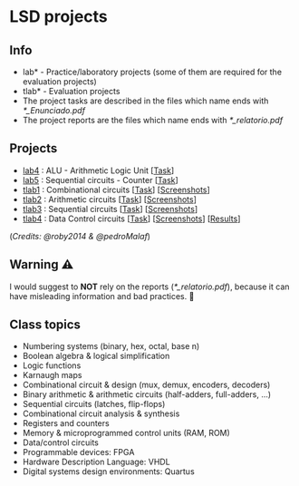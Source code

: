 # LSD projects

## Info
* lab* - Practice/laboratory projects (some of them are required for the evaluation projects)
* tlab* - Evaluation projects
* The project tasks are described in the files which name ends with <i>*_Enunciado.pdf</i>
* The project reports are the files which name ends with <i>*_relatorio.pdf</i>

## Projects
* [lab4](https://github.com/robyzzz/uni-projects/tree/master/LSD/lab4/) : ALU - Arithmetic Logic Unit [[Task](https://github.com/robyzzz/uni-projects/blob/master/LSD/lab4/LSD_2122i_LAB4_Enunciado.pdf)]
* [lab5](https://github.com/robyzzz/uni-projects/tree/master/LSD/lab5/) : Sequential circuits - Counter [[Task](https://github.com/robyzzz/uni-projects/blob/master/LSD/lab5/LSD_2122i_LAB5_Enunciado.pdf)]
* [tlab1](https://github.com/robyzzz/uni-projects/tree/master/LSD/tlab1/) : Combinational circuits [[Task](https://github.com/robyzzz/uni-projects/blob/master/LSD/tlab1/LSD_2122i_TLAB1_Enunciado.pdf)] [[Screenshots](https://github.com/awyxx/uni-projects/tree/master/LSD/tlab1/screenshots)] 
* [tlab2](https://github.com/robyzzz/uni-projects/tree/master/LSD/tlab2/) : Arithmetic circuits [[Task](https://github.com/robyzzz/uni-projects/blob/master/LSD/tlab2/LSD_2122i_TLAB2_Enunciado.pdf)] [[Screenshots](https://github.com/awyxx/uni-projects/tree/master/LSD/tlab2/screenshots)]
* [tlab3](https://github.com/robyzzz/uni-projects/tree/master/LSD/tlab3/) : Sequential circuits [[Task](https://github.com/robyzzz/uni-projects/blob/master/LSD/tlab3/LSD_2122i_TLAB3_Enunciado.pdf)] [[Screenshots](https://github.com/awyxx/uni-projects/tree/master/LSD/tlab3/screenshots)] 
* [tlab4](https://github.com/robyzzz/uni-projects/tree/master/LSD/tlab4/) : Data Control circuits [[Task](https://github.com/robyzzz/uni-projects/blob/master/LSD/tlab4/LSD_2122i_TLAB4_Enunciado.pdf)] [[Screenshots](https://github.com/awyxx/uni-projects/tree/master/LSD/tlab4/screenshots)]  [[Results](https://github.com/robyzzz/uni-projects/tree/master/LSD/tlab4/result)]

(*Credits: @roby2014 & @pedroMalaf*)

## Warning ⚠️
I would suggest to <b>NOT</b> rely on the reports (<i>*_relatorio.pdf</i>), because it can have misleading information and bad practices. :rofl:

## Class topics
* Numbering systems (binary, hex, octal, base n)
* Boolean algebra & logical simplification
* Logic functions
* Karnaugh maps
* Combinational circuit & design (mux, demux, encoders, decoders)
* Binary arithmetic & arithmetic circuits (half-adders, full-adders, ...)
* Sequential circuits (latches, flip-flops)
* Combinational circuit analysis & synthesis
* Registers and counters
* Memory & microprogrammed control units (RAM, ROM)
* Data/control circuits
* Programmable devices: FPGA
* Hardware Description Language: VHDL
* Digital systems design environments: Quartus
